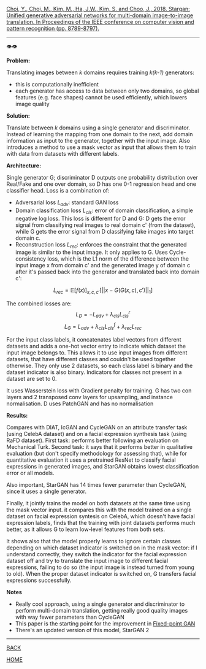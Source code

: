 [Choi, Y., Choi, M., Kim, M., Ha, J.W., Kim, S. and Choo, J., 2018. Stargan: Unified generative adversarial networks for multi-domain image-to-image translation. In Proceedings of the IEEE conference on computer vision and pattern recognition (pp. 8789-8797).](https://arxiv.org/pdf/1912.01865.pdf)

---

👁️👁️

**Problem:**

Translating images between *k* domains requires training *k(k-1)* generators:
- this is computationally inefficient
- each generator has access to data between only two domains, so global features (e.g. face shapes) cannot be used efficiently, which lowers image quality


**Solution:**

Translate between *k* domains using a single generator and discriminator. Instead of learning the mapping from one domain to the next, add domain information as input to the generator, together with the input image. Also introduces a method to use a mask vector as input that allows them to train with data from datasets with different labels.

**Architecture:**

Single generator G; discriminator D outputs one probability distribution over Real/Fake and one over domain, so D has one 0-1 regression head and one classifier head. Loss is a combination of:

- Adversarial loss $L_{adv}$: standard GAN loss 
- Domain classification loss $L_{cls}$: error of domain classification, a simple negative log loss. This loss is different for D and G: D gets the error signal from classifying real images to real domain c' (from the dataset), while G gets the error signal from D classifying fake images into target domain c.
- Reconstruction loss $L_{rec}$: enforces the constraint that the generated image is similar to the input image. It only applies to G. Uses Cycle-consistency loss, which is the L1 norm of the difference between the input image x from domain c' and the generated image y of domain c after it's passed back into the generator and translated back into domain c': 

$$
L_{rec} = \mathbb{E}[f(x)]_{x, c, c'}[||x- G(G(x,c),c') ||_{1}]
$$

The combined losses are: 
$$
L_{D} = -L_{adv} + \lambda_{cls} L_{cls}^{r} 
$$
$$
L_{G} = L_{adv} + \lambda_{cls} L_{cls}^{f} + \lambda_{rec}L _{rec}  
$$

For the input class labels, it concatenates label vectors from different datasets and adds a one-hot vector entry to indicate which dataset the input image belongs to. This allows it to use input images from different datasets, that have different classes and couldn't be used together otherwise. They only use 2 datasets, so each class label is binary and the dataset indicator is also binary. Indicators for classes not present in a dataset are set to 0.  
  
It uses Wasserstein loss with Gradient penalty for training.
G has two con layers and 2 transposed conv layers for upsampling, and instance normalisation. 
D uses PatchGAN and has no normalisation

**Results:**

Compares with DIAT, IcGAN and CycleGAN on an attribute transfer task (using CelebA dataset) and on a facial expression synthesis task (using RaFD dataset). First task: performs better following an evaluation on Mechanical Turk. Second task: it says that it performs better in qualitative evaluation (but don't specify methodology for assessing that), while for quantitative evaluation it uses a pretrained ResNet to classify facial expressions in generated images, and StarGAN obtains lowest classification error or all models.

Also important, StarGAN has 14 times fewer parameter than CycleGAN, since it uses a single generator.

Finally, it jointly trains the model on both datasets at the same time using the mask vector input. it compares this with the model trained on a single dataset on facial expression syntesis on CelebA, which doesn't have facial expression labels, finds that the training with joint datasets performs much better, as it allows G to learn low-level features from both sets. 

It shows also that the model properly learns to ignore certain classes depending on which dataset indicator is switched on in the mask vector: if I understand correctly, they switch the indicator for the facial expression dataset off and try to translate the input image to different facial expressions, failing to do so (the input image is instead turned from young to old). When the proper dataset indicator is switched on, G transfers facial expressions successfully.


**Notes**

- Really cool approach, using a single generator and discriminator to perform multi-domain translation, getting really good quality images with way fewer parameters than CycleGAN
- This paper is the starting point for the improvement in [Fixed-point GAN](../siddiquee_et_al_2019/summary.md)
- There's an updated version of this model, StarGAN 2


---

[BACK](../index.md)

[HOME](../../../index.md)